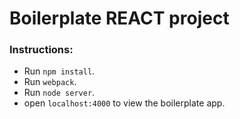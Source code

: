 # Boilerplate REACT project

### Instructions:
* Run `npm install`.
* Run `webpack`.
* Run `node server`.
* open `localhost:4000` to view the boilerplate app.
